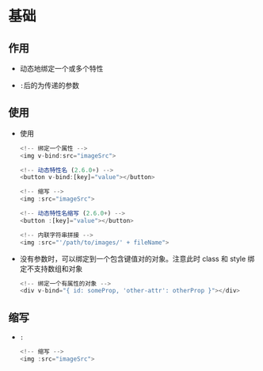 # 基础

## 作用

+ 动态地绑定一个或多个特性

+ `:`后的为传递的参数

## 使用

+ 使用

  ```js
  <!-- 绑定一个属性 -->
  <img v-bind:src="imageSrc">
  ```

  ```js
  <!-- 动态特性名 (2.6.0+) -->
  <button v-bind:[key]="value"></button>
  ```

  ```js
  <!-- 缩写 -->
  <img :src="imageSrc">
  ```

  ```js
  <!-- 动态特性名缩写 (2.6.0+) -->
  <button :[key]="value"></button>
  ```

  ```js
  <!-- 内联字符串拼接 -->
  <img :src="'/path/to/images/' + fileName">
  ```

+ 没有参数时，可以绑定到一个包含键值对的对象。注意此时 class 和 style 绑定不支持数组和对象

  ```js
  <!-- 绑定一个有属性的对象 -->
  <div v-bind="{ id: someProp, 'other-attr': otherProp }"></div>
  ```

## 缩写

+ `:`

  ```js
  <!-- 缩写 -->
  <img :src="imageSrc">
  ```
